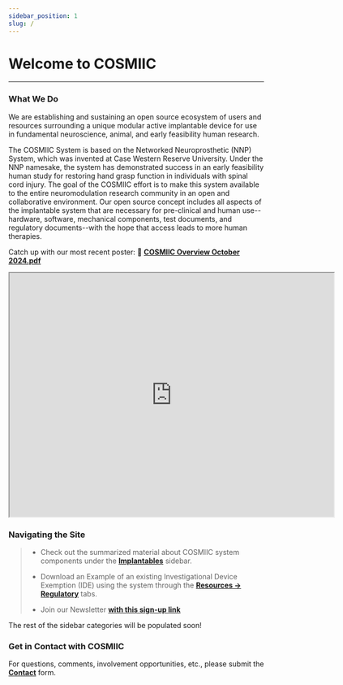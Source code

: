 ```yaml
---
sidebar_position: 1
slug: /
---
```


# Welcome to COSMIIC

---

### What We Do

We are establishing and sustaining an open source ecosystem of users and resources surrounding a unique modular active implantable device for use in fundamental neuroscience, animal, and early feasibility human research.  

The COSMIIC System is based on the Networked Neuroprosthetic (NNP) System, which was invented at Case Western Reserve University. Under the NNP namesake, the system has demonstrated success in an early feasibility human study for restoring hand grasp function in individuals with spinal cord injury. The goal of the COSMIIC effort is to make this system available to the entire neuromodulation research community in an open and collaborative environment. Our open source concept includes all aspects of the implantable system that are necessary for pre-clinical and human use--hardware, software, mechanical components, test documents, and regulatory documents--with the hope that access leads to more human therapies.

Catch up with our most recent poster: :file_folder: **[COSMIIC Overview October 2024.pdf](./img/cosmiic-poster-2025.pdf)**

<div class= 'pdf-viewer'>
    <iframe src="https://drive.google.com/file/d/1nQ-z8FbcCkxfspzFAfhLu0xDfbsSPTpz/preview" width="640" height="480" allow="autoplay"></iframe>
</div>

### Navigating the Site

> - Check out the summarized material about COSMIIC system components under the **[Implantables](/category/implantables)** sidebar.
>
> - Download an Example of an existing Investigational Device Exemption (IDE) using the system through the **[Resources -> Regulatory](/category/regulatory)** tabs.
>
> - Join our Newsletter **[with this sign-up link](https://cosmiic.org/join-now/)**

The rest of the sidebar categories will be populated soon!

### Get in Contact with COSMIIC

For questions, comments, involvement opportunities, etc., please submit the **[Contact](https://cosmiic.atlassian.net/servicedesk/customer/portal/1/group/1/create/19)** form.
